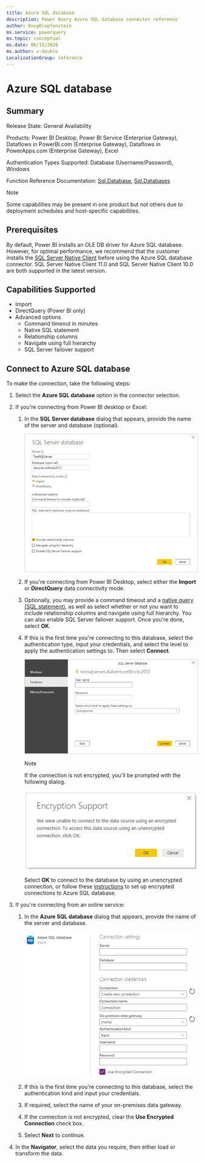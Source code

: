 ```yaml
---
title: Azure SQL database
description: Power Query Azure SQL database connector reference
author: DougKlopfenstein
ms.service: powerquery
ms.topic: conceptual
ms.date: 06/15/2020
ms.author: v-douklo
LocalizationGroup: reference
---
```


# Azure SQL database
 
## Summary
 
Release State: General Availability

Products: Power BI Desktop, Power BI Service (Enterprise Gateway), Dataflows in PowerBI.com (Enterprise Gateway), Dataflows in PowerApps.com (Enterprise Gateway), Excel

Authentication Types Supported: Database (Username/Password), Windows

Function Reference Documentation: [Sql.Database](https://docs.microsoft.com/powerquery-m/sql-database), [Sql.Databases](https://docs.microsoft.com/powerquery-m/sql-databases)

>[!Note]
> Some capabilities may be present in one product but not others due to deployment schedules and host-specific capabilities.
 
## Prerequisites

By default, Power BI installs an OLE DB driver for Azure SQL database. However, for optimal performance, we recommend that the customer installs the [SQL Server Native Client](https://docs.microsoft.com/sql/relational-databases/native-client/applications/installing-sql-server-native-client?view=sql-server-ver15) before using the Azure SQL database connector. SQL Server Native Client 11.0 and SQL Server Native Client 10.0 are both supported in the latest version.

 
## Capabilities Supported
* Import
* DirectQuery (Power BI only)
* Advanced options
    * Command timeout in minutes
    * Native SQL statement
    * Relationship columns
    * Navigate using full hierarchy
    * SQL Server failover support
    
## Connect to Azure SQL database

To make the connection, take the following steps:
 
1. Select the **Azure SQL database** option in the connector selection.
 
2. If you're connecting from Power BI desktop or Excel:

   1. In the **SQL Server database** dialog that appears, provide the name of the server and database (optional). 

      ![Enter Azure SQL database connection](./media/azure-sql-database/signin.png)

   2. If you're connecting from Power BI Desktop, select either the **Import** or **DirectQuery** data connectivity mode.

   3. Optionally, you may provide a command timeout and a [native query (SQL statement)](../native-database-query.md), as well as select whether or not you want to include relationship columns and navigate using full hierarchy. You can also enable SQL Server failover support. Once you're done, select **OK**.

   4. If this is the first time you're connecting to this database, select the authentication type, input your credentials, and select the level to apply the authentication settings to. Then select **Connect**.

      ![Azure SQL database authentication](./media/azure-sql-database/enter-credentials.png)

      >[!Note]
      >  If the connection is not encrypted, you'll be prompted with the following dialog.

       ![Azure SQL database encryption support](../images/EncryptionWarning.png)

       Select **OK** to connect to the database by using an unencrypted connection, or follow these [instructions](https://docs.microsoft.com/sql/database-engine/configure-windows/enable-encrypted-connections-to-the-database-engine?view=sql-server-ver15) to set up encrypted connections to Azure SQL database.

3. If you're connecting from an online service:

   1. In the **Azure SQL database** dialog that appears, provide the name of the server and database.

      ![Enter Azure SQL database online connection](./media/azure-sql-database/service-signin.png)

   2. If this is the first time you're connecting to this database, select the authentication kind and input your credentials.

   3. If required, select the name of your on-premises data gateway.

   4. If the connection is not encrypted, clear the **Use Encrypted Connection** check box.

   5. Select **Next** to continue.

4. In the **Navigator**, select the data you require, then either load or transform the data.
